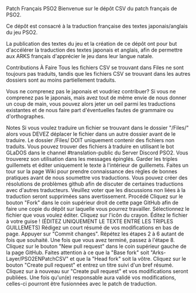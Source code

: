Patch Français PSO2
Bienvenue sur le dépôt CSV du patch français de PSO2.



Ce dépôt est consacré à la traduction française des textes japonais/anglais du jeu PSO2.

La publication des textes du jeu et la création de ce dépôt ont pour but d'accélérer la traduction des textes japonais et anglais, afin de permettre aux ARKS français d'apprécier le jeu dans leur langue natale.

Contributions
À Faire
Tous les fichiers CSV se trouvant dans Files ne sont toujours pas traduits, tandis que les fichiers CSV se trouvant dans les autres dossiers sont au moins partiellement traduits.

Vous ne comprenez pas le japonais et voudriez contribuer?
Si vous ne comprenez pas le japonais, mais avez tout de même envie de nous donner un coup de main, vous pouvez alors jeter un oeil parmi les traductions existantes et de nous faire part d'éventuelles fautes de grammaire ou d'orthographes.

Notes
Si vous voulez traduire un fichier se trouvant dans le dossier "/Files/" alors vous DEVEZ déplacer le fichier dans un autre dossier avant de le traduire. Le dossier /Files/ DOIT uniquement contenir des fichiers non traduits.
Vous pouvez trouver des fichiers à traduire en utilisant le bot GLaDOS dans le channel #translation-public du Server Discord PSO2. Vous trouverez son utilisation dans les messages épinglés.
Garder les triples guillemets et éditer uniquement le texte à l'intérieur de guillemets.
Faites un tour sur la page Wiki pour prendre connaissance des règles de bonnes pratiques avant de nous soumettre vos traductions.
Vous pouvez créer des résolutions de problèmes github afin de discuter de certaines traductions avec d'autres traducteurs. Veuillez voter que les discussions non liées à la traduction seront supprimées sans avertissement.
Procédé
Cliquez sur le bouton "Fork" dans le coin supérieur droit de cette page GitHub afin de faire une copie du dépôt sur laquelle vous pourrez travailler.
Sélectionnez le fichier que vous voulez éditer.
Cliquez sur l'icôn du crayon.
Éditez le fichier à votre guise ! (ÉDITEZ UNIQUEMENT LE TEXTE ENTRE LES TRIPLES GUILLEMETS)
Rédigez un court résumé de vos modifications en bas de page.
Appuyer sur "Commit changes".
Répétez les étapes 2 à 6 autant de fois que souhaité. Une fois que vous avez terminé, passez à l'étape 8.
Cliquez sur le bouton "New pull request" dans le coin supérieur gauche de la page GitHub.
Faites attention à ce que la "Base fork" soit "Arks-Layer/PSO2ENPatchCSV" et que la "Head fork" soit la vôtre.
Cliquez sur le bouton "Create pull request" et entrez un titre suivi d'un bref résumé.
Cliquez sur à nouveau sur "Create pull request" et vos modifications seront publiées.
Une fois qu'un(e) responsable aura validé vos modifications, celles-ci pourront être fusionnées avec le patch de traduction.
